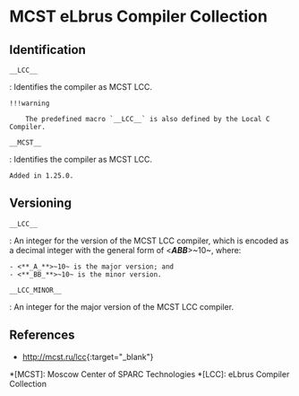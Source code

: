 # MCST eLbrus Compiler Collection

## Identification

`__LCC__`

:   Identifies the compiler as MCST LCC.

    !!!warning

        The predefined macro `__LCC__` is also defined by the Local C Compiler.

`__MCST__`

:   Identifies the compiler as MCST LCC.

    Added in 1.25.0.

## Versioning

`__LCC__`

:   An integer for the version of the MCST LCC compiler, which is encoded as a decimal integer with the general form of <**_ABB_**>~10~, where:

    - <**_A_**>~10~ is the major version; and
    - <**_BB_**>~10~ is the minor version.

`__LCC_MINOR__`

:   An integer for the major version of the MCST LCC compiler.

## References

- <http://mcst.ru/lcc>{:target="_blank"}

*[MCST]: Moscow Center of SPARC Technologies
*[LCC]: eLbrus Compiler Collection

